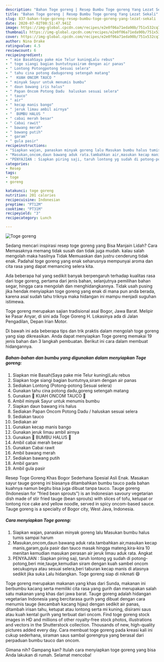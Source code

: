 ```yaml
---
description: "Bahan Toge goreng | Resep Bumbu Toge goreng Yang Lezat Sekali"
title: "Bahan Toge goreng | Resep Bumbu Toge goreng Yang Lezat Sekali"
slug: 837-bahan-toge-goreng-resep-bumbu-toge-goreng-yang-lezat-sekali
date: 2020-07-02T00:51:47.941Z
image: https://img-global.cpcdn.com/recipes/e2e0f06a71eda90b/751x532cq70/toge-goreng-foto-resep-utama.jpg
thumbnail: https://img-global.cpcdn.com/recipes/e2e0f06a71eda90b/751x532cq70/toge-goreng-foto-resep-utama.jpg
cover: https://img-global.cpcdn.com/recipes/e2e0f06a71eda90b/751x532cq70/toge-goreng-foto-resep-utama.jpg
author: Nina Drake
ratingvalue: 4.5
reviewcount: 6
recipeingredient:
- " mie BasahSaya pake mie Telur kuningLalu rebus"
- " toge siangi bagian buntutnyasiram dengan air panas"
- " Lontong Potongpotong Sesuai selera"
- " tahu cina potong dadugoreng setengah matang"
- "  KUAH ONCOM TAUCO "
- " minyak Sayur untuk menumis bumbu"
- " daun bawang iris halus"
- " Papan Oncom Potong Dadu  haluskan sesuai selera"
- " tauco"
- " air"
- " kecap manis bango"
- " jeruk limau ambil airnya"
- "  BUMBU HALUS "
- " cabai merah besar"
- " Cabai rawit"
- " bawang merah"
- " bawang putih"
- " garam"
- " gula pasir"
recipeinstructions:
- "Siapkan wajan, panaskan minyak goreng lalu Masukan bumbu halus tumis sampai harum"
- "Masukan,oncom,daun bawang aduk rata.tambahkan air,masukan kecap manis,garam,gula pasir dan tauco masak hingga mateng.kira-kira 10 menitan kemudian masukan perasan air jeruk limau aduk rata. Angkat"
- "PENYAJIAN : Siapkan piring saji, taruh lontong yg sudah di potong-potong,beri mie,tauge,kemudian siram dengan kuah sambel oncom secukupnya atau sesuai selera,beri taburan kecap manis di atasnya sedikit jika suka Lalu hidangkan. Toge goreng siap di nikmati 😄"
categories:
- Resep
tags:
- toge
- goreng

katakunci: toge goreng 
nutrition: 201 calories
recipecuisine: Indonesian
preptime: "PT12M"
cooktime: "PT31M"
recipeyield: "3"
recipecategory: Lunch

---
```



![Toge goreng](https://img-global.cpcdn.com/recipes/e2e0f06a71eda90b/751x532cq70/toge-goreng-foto-resep-utama.jpg)

Sedang mencari inspirasi resep toge goreng yang Bisa Manjain Lidah? Cara Memasaknya memang tidak susah dan tidak juga mudah. kalau salah mengolah maka hasilnya Tidak Memuaskan dan justru cenderung tidak enak. Padahal toge goreng yang enak seharusnya mempunyai aroma dan cita rasa yang dapat memancing selera kita.

Ada beberapa hal yang sedikit banyak berpengaruh terhadap kualitas rasa dari toge goreng, pertama dari jenis bahan, selanjutnya pemilihan bahan segar, hingga cara mengolah dan menghidangkannya. Tidak usah pusing jika hendak menyiapkan toge goreng yang enak di mana pun anda berada, karena asal sudah tahu triknya maka hidangan ini mampu menjadi suguhan istimewa.

Toge goreng merupakan sajian tradisional asal Bogor, Jawa Barat. Melipir ke Pasar Anyar, di sini ada Toge Goreng H. Lokasinya ada di Jalan Pengadilan, Depan Irian Motor.


Di bawah ini ada beberapa tips dan trik praktis dalam mengolah toge goreng yang siap dikreasikan. Anda dapat menyiapkan Toge goreng memakai 19 jenis bahan dan 3 langkah pembuatan. Berikut ini cara dalam membuat hidangannya.

<!--inarticleads1-->

##### Bahan-bahan dan bumbu yang digunakan dalam menyiapkan Toge goreng:

1. Siapkan  mie Basah(Saya pake mie Telur kuning)Lalu rebus
1. Siapkan  toge siangi bagian buntutnya,siram dengan air panas
1. Sediakan  Lontong (Potong-potong Sesuai selera)
1. Gunakan  tahu cina potong dadu,goreng setengah matang
1. Gunakan  🌸 KUAH ONCOM TAUCO 🌸
1. Ambil  minyak Sayur untuk menumis bumbu
1. Siapkan  daun bawang iris halus
1. Sediakan  Papan Oncom Potong Dadu / haluskan sesuai selera
1. Sediakan  tauco
1. Sediakan  air
1. Gunakan  kecap manis bango
1. Gunakan  jeruk limau ambil airnya
1. Gunakan  🌸 BUMBU HALUS 🌸
1. Ambil  cabai merah besar
1. Gunakan  Cabai rawit
1. Ambil  bawang merah
1. Sediakan  bawang putih
1. Ambil  garam
1. Ambil  gula pasir


Resep Toge Goreng Khas Bogor Sederhana Spesial Asli Enak. Masakan sayur tauge goreng ini biasanya ditambahkan bumbu tauco pada bahan kuahnya namun begitu bisa juga dibuat tanpa tauco. Tauge goreng (Indonesian for &#34;fried bean sprouts&#34;) is an Indonesian savoury vegetarian dish made of stir fried tauge (bean sprouts) with slices of tofu, ketupat or lontong rice cake and yellow noodle, served in spicy oncom-based sauce. Tauge goreng is a specialty of Bogor city, West Java, Indonesia. 

<!--inarticleads2-->

##### Cara menyiapkan Toge goreng:

1. Siapkan wajan, panaskan minyak goreng lalu Masukan bumbu halus tumis sampai harum
1. Masukan,oncom,daun bawang aduk rata.tambahkan air,masukan kecap manis,garam,gula pasir dan tauco masak hingga mateng.kira-kira 10 menitan kemudian masukan perasan air jeruk limau aduk rata. Angkat
1. PENYAJIAN : Siapkan piring saji, taruh lontong yg sudah di potong-potong,beri mie,tauge,kemudian siram dengan kuah sambel oncom secukupnya atau sesuai selera,beri taburan kecap manis di atasnya sedikit jika suka Lalu hidangkan. Toge goreng siap di nikmati 😄


Toge goreng merupakan makanan yang khas dari Sunda, makanan ini berbumbu kacang serta memiliki cita rasa yang gurih dan merupakan salah satu makanan yang khas dari jawa barat. Tauge goreng adalah hidangan vegetarian Indonesia yang bercitarasa gurih yang dibuat dengan cara menumis tauge (kecambah kacang hijau) dengan sedikit air panas, ditambah irisan tahu, ketupat atau lontong serta mi kuning, disirami saus atau kuah kental gurih yang terbuat dari oncom. Find toge goreng stock images in HD and millions of other royalty-free stock photos, illustrations and vectors in the Shutterstock collection. Thousands of new, high-quality pictures added every day. Cara membuat toge goreng pada kreasi kali ini cukup sederhana, siraman saus sambal gorengnya yang berasal dari perpaduan bumbu tauco dan oncom. 

Gimana nih? Gampang kan? Itulah cara menyiapkan toge goreng yang bisa Anda lakukan di rumah. Selamat mencoba!
